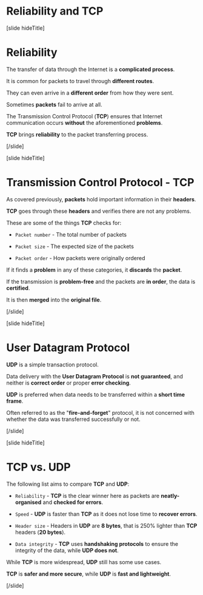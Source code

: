 # Reliability and TCP

[slide hideTitle]

# Reliability

The transfer of data through the Internet is a **complicated process**.

It is common for packets to travel through **different routes**.

They can even arrive in a **different order** from how they were sent.

Sometimes **packets** fail to arrive at all.

The Transmission Control Protocol (**TCP**) ensures that Internet communication occurs **without** the aforementioned **problems**.

**TCP** brings **reliability** to the packet transferring process.

[/slide]

[slide hideTitle]

# Transmission Control Protocol - TCP

As covered previously, **packets** hold important information in their **headers**.

**TCP** goes through these **headers** and verifies there are not any problems.

These are some of the things **TCP** checks for:

- `Packet number` - The total number of packets

- `Packet size` - The expected size of the packets

- `Packet order` - How packets were originally ordered

If it finds a **problem** in any of these categories, it **discards** the **packet**.

If the transmission is **problem-free** and the packets are **in order**, the data is **certified**.

It is then **merged** into the **original file**.

[/slide]

[slide hideTitle]

# User Datagram Protocol

**UDP** is a simple transaction protocol.

Data delivery with the **User Datagram Protocol** is **not guaranteed**, and neither is **correct order** or proper **error checking**.

**UDP** is preferred when data needs to be transferred within a **short time frame**.

Often referred to as the "**fire-and-forget**" protocol, it is not concerned with whether the data was transferred successfully or not.

[/slide]

[slide hideTitle]

# TCP vs. UDP

The following list aims to compare **TCP** and **UDP**:

- `Reliability` - **TCP** is the clear winner here as packets are **neatly-organised** and **checked for errors**.

- `Speed` - **UDP** is faster than **TCP** as it does not lose time to **recover errors**.

- `Header size` - Headers in **UDP** are **8 bytes**, that is 250% lighter than **TCP** headers (**20 bytes**).

- `Data integrity` - **TCP** uses **handshaking protocols** to ensure the integrity of the data, while **UDP does not**.

While **TCP** is more widespread, **UDP** still has some use cases.

**TCP** is **safer and more secure**, while **UDP** is **fast and lightweight**.

[/slide]

